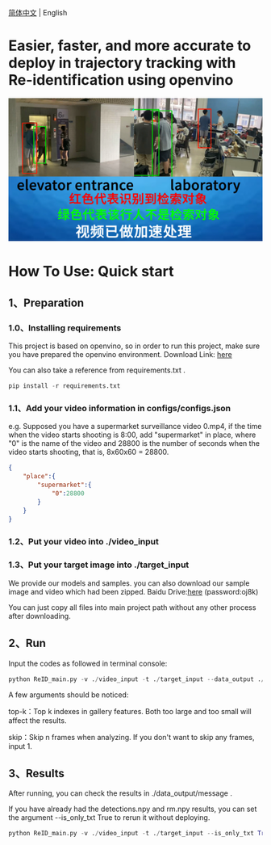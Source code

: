 [简体中文](README_ch.md) | English

# Easier, faster, and more accurate to deploy in trajectory tracking with Re-identification using openvino

<img src=".\common\show_pic\image.png" alt="image" style="zoom:200%;" />

# How To Use:  **Quick start**

## 1、Preparation

### 1.0、Installing requirements

This project is based on openvino, so in order to run this project, make sure you have prepared the  openvino environment. Download Link: [here](https://www.intel.cn/content/www/cn/zh/developer/tools/openvino-toolkit/overview.html)

You can also take a reference from requirements.txt .

```python
pip install -r requirements.txt
```

### 1.1、Add your video information in configs/configs.json

e.g. Supposed you have a supermarket surveillance video 0.mp4, if the time when the video starts shooting is 8:00, add "supermarket" in place, where "0" is the name of the video and 28800 is the number of seconds when the video starts shooting, that is, 8x60x60 = 28800.

~~~json
{
    "place":{
        "supermarket":{
            "0":28800
        }
    }
}
~~~

### 1.2、Put your video into ./video_input 

### 1.3、Put your target image into ./target_input

We provide our models and samples. you can also download our sample image and video which had been zipped. Baidu Drive:[here](https://pan.baidu.com/s/1nkM6b2jDnjJHJTUZV-qGDw?pwd=oj8k) (password:oj8k)

You can just copy all files into main project path without any other process after downloading.

## 2、Run 

Input the codes as followed in terminal console:

~~~python
python ReID_main.py -v ./video_input -t ./target_input --data_output ./data_output --top_k 50 --skip 10
~~~

A few arguments should be noticed:

top-k：Top k indexes in gallery features. Both too large and too small will affect the results.

skip：Skip n frames when analyzing. If you don't want to skip any frames, input 1.

## 3、Results

After running, you can check the results in ./data_output/message .

If you have already had the detections.npy and rm.npy results, you can set the argument --is_only_txt True to rerun it without deploying.

~~~python
python ReID_main.py -v ./video_input -t ./target_input --is_only_txt True --npy_path <your-rm-npy-path> --top_k 50 --skip 10
~~~

